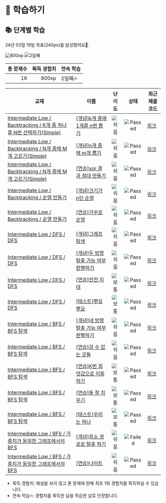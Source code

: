 # 📖 학습하기

## 📚 단계별 학습
24년 03월 19일 목표(240px)를 달성했어요🥳.

![800xp](https://img.shields.io/badge/EXP-800xp-%235cb85c.svg?for-the-badge)
![2일째](https://img.shields.io/badge/연속학습-2일째-%23E34F26.svg?for-the-badge)

|총 문제수|획득 경험치|연속 학습|
|---:|---:|---|
16|800xp|2일째🔥|

|교재|이름|난이도|상태|최근 제출 코드|
|---|---|:---:|:---:|---|
|[Intermediate Low / Backtracking / K개 중 하나를 N번 선택하기(Simple)](https://www.codetree.ai/missions?missionId=2)|[[개념]k개 중에 1개를 n번 뽑기](https://www.codetree.ai/missions/2/problems/n-permutations-of-k-with-repetition)|![쉬움][easy]|![Passed][passed]|[링크](https://github.com/softmoca/codetree-TILs/blob/main/240319/k%EA%B0%9C%20%EC%A4%91%EC%97%90%201%EA%B0%9C%EB%A5%BC%20n%EB%B2%88%20%EB%BD%91%EA%B8%B0/n-permutations-of-k-with-repetition.py)|
|[Intermediate Low / Backtracking / N개 중에 M개 고르기(Simple)](https://www.codetree.ai/missions?missionId=2)|[[개념]n개 중에 m개 뽑기](https://www.codetree.ai/missions/2/problems/n-choose-m)|![쉬움][easy]|![Passed][passed]|[링크](https://github.com/softmoca/codetree-TILs/blob/main/240319/n%EA%B0%9C%20%EC%A4%91%EC%97%90%20m%EA%B0%9C%20%EB%BD%91%EA%B8%B0/n-choose-m.py)|
|[Intermediate Low / Backtracking / N개 중에 M개 고르기(Simple)](https://www.codetree.ai/missions?missionId=2)|[[연습]xor 결과 최대 만들기](https://www.codetree.ai/missions/2/problems/max-of-xor)|![쉬움][easy]|![Passed][passed]|[링크](https://github.com/softmoca/codetree-TILs/blob/main/240319/xor%20%EA%B2%B0%EA%B3%BC%20%EC%B5%9C%EB%8C%80%20%EB%A7%8C%EB%93%A4%EA%B8%B0/max-of-xor.py)|
|[Intermediate Low / Backtracking / 순열 만들기](https://www.codetree.ai/missions?missionId=2)|[[개념]크기가 n인 순열](https://www.codetree.ai/missions/2/problems/n-permutation)|![쉬움][easy]|![Passed][passed]|[링크](https://github.com/softmoca/codetree-TILs/blob/main/240319/%ED%81%AC%EA%B8%B0%EA%B0%80%20n%EC%9D%B8%20%EC%88%9C%EC%97%B4/n-permutation.py)|
|[Intermediate Low / Backtracking / 순열 만들기](https://www.codetree.ai/missions?missionId=2)|[[연습]거꾸로 순열](https://www.codetree.ai/missions/2/problems/backward-permutation)|![쉬움][easy]|![Passed][passed]|[링크](https://github.com/softmoca/codetree-TILs/blob/main/240319/%EA%B1%B0%EA%BE%B8%EB%A1%9C%20%EC%88%9C%EC%97%B4/backward-permutation.py)|
|[Intermediate Low / DFS / DFS](https://www.codetree.ai/missions?missionId=2)|[[개념]그래프 탐색](https://www.codetree.ai/missions/2/problems/graph-traversal)|![쉬움][easy]|![Passed][passed]|[링크](https://github.com/softmoca/codetree-TILs/blob/main/240319/%EA%B7%B8%EB%9E%98%ED%94%84%20%ED%83%90%EC%83%89/graph-traversal.py)|
|[Intermediate Low / DFS / DFS](https://www.codetree.ai/missions?missionId=2)|[[개념]두 방향 탈출 가능 여부 판별하기](https://www.codetree.ai/missions/2/problems/determine-escapableness-with-2-ways)|![쉬움][easy]|![Passed][passed]|[링크](https://github.com/softmoca/codetree-TILs/blob/main/240319/%EB%91%90%20%EB%B0%A9%ED%96%A5%20%ED%83%88%EC%B6%9C%20%EA%B0%80%EB%8A%A5%20%EC%97%AC%EB%B6%80%20%ED%8C%90%EB%B3%84%ED%95%98%EA%B8%B0/determine-escapableness-with-2-ways.py)|
|[Intermediate Low / DFS / DFS](https://www.codetree.ai/missions?missionId=2)|[[연습]안전 지대](https://www.codetree.ai/missions/2/problems/comfort-zone)|![보통][medium]|![Passed][passed]|[링크](https://github.com/softmoca/codetree-TILs/blob/main/240319/%EC%95%88%EC%A0%84%20%EC%A7%80%EB%8C%80/comfort-zone.py)|
|[Intermediate Low / DFS / DFS](https://www.codetree.ai/missions?missionId=2)|[[테스트]뿌요뿌요](https://www.codetree.ai/missions/2/problems/puyo-puyo)|![보통][medium]|![Passed][passed]|[링크](https://github.com/softmoca/codetree-TILs/blob/main/240319/%EB%BF%8C%EC%9A%94%EB%BF%8C%EC%9A%94/puyo-puyo.py)|
|[Intermediate Low / BFS / BFS 탐색](https://www.codetree.ai/missions?missionId=2)|[[개념]네 방향 탈출 가능 여부 판별하기](https://www.codetree.ai/missions/2/problems/determine-escapableness-with-4-ways)|![쉬움][easy]|![Passed][passed]|[링크](https://github.com/softmoca/codetree-TILs/blob/main/240319/%EB%84%A4%20%EB%B0%A9%ED%96%A5%20%ED%83%88%EC%B6%9C%20%EA%B0%80%EB%8A%A5%20%EC%97%AC%EB%B6%80%20%ED%8C%90%EB%B3%84%ED%95%98%EA%B8%B0/determine-escapableness-with-4-ways.py)|
|[Intermediate Low / BFS / BFS 탐색](https://www.codetree.ai/missions?missionId=2)|[[연습]갈 수 있는 곳들](https://www.codetree.ai/missions/2/problems/places-can-go)|![쉬움][easy]|![Passed][passed]|[링크](https://github.com/softmoca/codetree-TILs/blob/main/240319/%EA%B0%88%20%EC%88%98%20%EC%9E%88%EB%8A%94%20%EA%B3%B3%EB%93%A4/places-can-go.py)|
|[Intermediate Low / BFS / BFS 탐색](https://www.codetree.ai/missions?missionId=2)|[[연습]K번 최댓값으로 이동하기](https://www.codetree.ai/missions/2/problems/move-to-max-k-times)|![보통][medium]|![Passed][passed]|[링크](https://github.com/softmoca/codetree-TILs/blob/main/240319/K%EB%B2%88%20%EC%B5%9C%EB%8C%93%EA%B0%92%EC%9C%BC%EB%A1%9C%20%EC%9D%B4%EB%8F%99%ED%95%98%EA%B8%B0/move-to-max-k-times.py)|
|[Intermediate Low / BFS / BFS 탐색](https://www.codetree.ai/missions?missionId=2)|[[연습]돌 잘 치우기](https://www.codetree.ai/missions/2/problems/clear-stones-well)|![보통][medium]|![Passed][passed]|[링크](https://github.com/softmoca/codetree-TILs/blob/main/240319/%EB%8F%8C%20%EC%9E%98%20%EC%B9%98%EC%9A%B0%EA%B8%B0/clear-stones-well.py)|
|[Intermediate Low / BFS / BFS 탐색](https://www.codetree.ai/missions?missionId=2)|[[테스트]우리는 하나](https://www.codetree.ai/missions/2/problems/we-are-the-one)|![보통][medium]|![Passed][passed]|[링크](https://github.com/softmoca/codetree-TILs/blob/main/240319/%EC%9A%B0%EB%A6%AC%EB%8A%94%20%ED%95%98%EB%82%98/we-are-the-one.py)|
|[Intermediate Low / BFS / 가중치가 동일한 그래프에서의 BFS](https://www.codetree.ai/missions?missionId=2)|[[개념]최소 경로로 탈출 하기](https://www.codetree.ai/missions/2/problems/escape-with-min-distance)|![쉬움][easy]|![Failed][failed]|[링크](https://github.com/softmoca/codetree-TILs/blob/main/240319/%EC%B5%9C%EC%86%8C%20%EA%B2%BD%EB%A1%9C%EB%A1%9C%20%ED%83%88%EC%B6%9C%20%ED%95%98%EA%B8%B0/escape-with-min-distance.py)|
|[Intermediate Low / BFS / 가중치가 동일한 그래프에서의 BFS](https://www.codetree.ai/missions?missionId=2)|[[연습]나이트](https://www.codetree.ai/missions/2/problems/knight-movements)|![쉬움][easy]|![Passed][passed]|[링크](https://github.com/softmoca/codetree-TILs/blob/main/240319/%EB%82%98%EC%9D%B4%ED%8A%B8/knight-movements.py)|


* 획득 경험치: 해설을 보지 않고 푼 문제에 한해 최초 1회 경험치를 획득하실 수 있습니다.
* 연속 학습🔥: 경험치를 획득한 날을 학습한 날로 인정합니다.










[b5]: https://img.shields.io/badge/Bronze_5-%235D3E31.svg
[b4]: https://img.shields.io/badge/Bronze_4-%235D3E31.svg
[b3]: https://img.shields.io/badge/Bronze_3-%235D3E31.svg
[b2]: https://img.shields.io/badge/Bronze_2-%235D3E31.svg
[b1]: https://img.shields.io/badge/Bronze_1-%235D3E31.svg
[s5]: https://img.shields.io/badge/Silver_5-%23394960.svg
[s4]: https://img.shields.io/badge/Silver_4-%23394960.svg
[s3]: https://img.shields.io/badge/Silver_3-%23394960.svg
[s2]: https://img.shields.io/badge/Silver_2-%23394960.svg
[s1]: https://img.shields.io/badge/Silver_1-%23394960.svg
[g5]: https://img.shields.io/badge/Gold_5-%23FFC433.svg
[g4]: https://img.shields.io/badge/Gold_4-%23FFC433.svg
[g3]: https://img.shields.io/badge/Gold_3-%23FFC433.svg
[g2]: https://img.shields.io/badge/Gold_2-%23FFC433.svg
[g1]: https://img.shields.io/badge/Gold_1-%23FFC433.svg
[p5]: https://img.shields.io/badge/Platinum_5-%2376DDD8.svg
[p4]: https://img.shields.io/badge/Platinum_4-%2376DDD8.svg
[p3]: https://img.shields.io/badge/Platinum_3-%2376DDD8.svg
[p2]: https://img.shields.io/badge/Platinum_2-%2376DDD8.svg
[p1]: https://img.shields.io/badge/Platinum_1-%2376DDD8.svg
[passed]: https://img.shields.io/badge/Passed-%23009D27.svg
[failed]: https://img.shields.io/badge/Failed-%23D24D57.svg
[easy]: https://img.shields.io/badge/쉬움-%235cb85c.svg?for-the-badge
[medium]: https://img.shields.io/badge/보통-%23FFC433.svg?for-the-badge
[hard]: https://img.shields.io/badge/어려움-%23D24D57.svg?for-the-badge